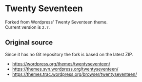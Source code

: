 # Twenty Seventeen

Forked from Wordpress' Twenty Seventeen theme.  
Current version is `2.7`.

## Original source

Since it has no Git repository the fork is based on the latest ZIP.

* https://wordpress.org/themes/twentyseventeen/
* https://themes.svn.wordpress.org/twentyseventeen/
* https://themes.trac.wordpress.org/browser/twentyseventeen/
